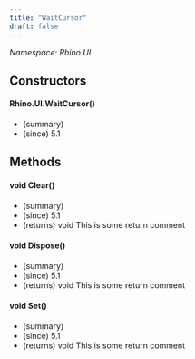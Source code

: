 ```yaml
---
title: "WaitCursor"
draft: false
---
```


*Namespace: Rhino.UI*
## Constructors
#### Rhino.UI.WaitCursor()
- (summary) 
- (since) 5.1
## Methods
#### void Clear()
- (summary) 
- (since) 5.1
- (returns) void This is some return comment
#### void Dispose()
- (summary) 
- (since) 5.1
- (returns) void This is some return comment
#### void Set()
- (summary) 
- (since) 5.1
- (returns) void This is some return comment
